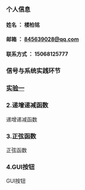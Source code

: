 ### 个人信息
#### 姓名 ： 楼柏铭
#### 邮箱 ： 845639028@qq.com
#### 联系方式 ： 15068125777

### 信号与系统实践环节
### [实验一](/dizengdijian.py)
### 2.递增递减函数
 递增递减函数
### 3.正弦函数
 正弦函数
### 4.GUI按钮
 GUI按钮
